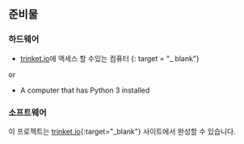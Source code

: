 ## 준비물

### 하드웨어

+ [trinket.io](https://trinket.io)에 액세스 할 수있는 컴퓨터 {: target = "_ blank"} 

or

+ A computer that has Python 3 installed

### 소프트웨어

이 프로젝트는 [trinket.io](https://trinket.io){:target="_blank"} 사이트에서 완성할 수 있습니다.